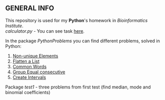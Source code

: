 ## GENERAL INFO
This repository is used for my **Python**'s homework in *Bioinformatics Institute*.
<br> 
_calculator.py_ - You can see task [here](https://www.notion.so/First-Homework-Git-cc0d4abbd04245f2874110d1590dda7b).


In the package _PythonProblems_ you can find different problems, solved in Python:
1. [Non-unique Elements](https://py.checkio.org/en/mission/non-unique-elements/)
2. [Flatten a List](https://py.checkio.org/en/mission/flatten-list/)
3. [Common Words](https://py.checkio.org/en/mission/common-words/)
4. [Group Equal consecutive](https://py.checkio.org/en/mission/group-equal-consecutive/)
5. [Create Intervals](https://py.checkio.org/en/mission/create-intervals/)

Package _test1_ - three problems from first test (find median, mode and binomial coefficients) 